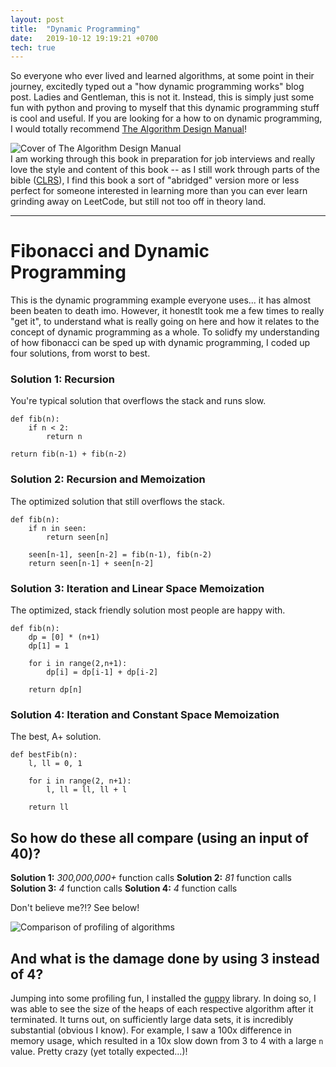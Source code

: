 ```yaml
---
layout: post
title:  "Dynamic Programming"
date:   2019-10-12 19:19:21 +0700
tech: true
---
```


So everyone who ever lived and learned algorithms, at some point in their journey, excitedly typed out a "how dynamic programming works" blog post. Ladies and Gentleman, this is not it. Instead, this is simply just some fun with python and proving to myself that this dynamic programming stuff is cool and useful. If you are looking for a how to on dynamic programming, I would totally recommend [The Algorithm Design Manual](http://www.algorist.com/)!

![Cover of The Algorithm Design Manual](http://www.algorist.com/images/adm2cover.jpg)                                                      
I am working through this book in preparation for job interviews and really love the style and content of this book -- as I still work through parts of the bible ([CLRS](https://en.wikipedia.org/wiki/Introduction_to_Algorithms)), I find this book a sort of "abridged" version more or less perfect for someone interested in learning more than you can ever learn grinding away on LeetCode, but still not too off in theory land.

***

# Fibonacci and Dynamic Programming

This is the dynamic programming example everyone uses... it has almost been beaten to death imo. However, it honestlt took me a few times to really "get it", to understand what is really going on here and how it relates to the concept of dynamic programming as a whole. To solidfy my understanding of how fibonacci can be sped up with dynamic programming, I coded up four solutions, from worst to best.

### Solution 1: Recursion
You're typical solution that overflows the stack and runs slow.
```
def fib(n):
    if n < 2:
        return n

return fib(n-1) + fib(n-2)
```

### Solution 2: Recursion and Memoization
The optimized solution that still overflows the stack.
```
def fib(n):
    if n in seen:
        return seen[n]

    seen[n-1], seen[n-2] = fib(n-1), fib(n-2)
    return seen[n-1] + seen[n-2]
```

### Solution 3: Iteration and Linear Space Memoization
The optimized, stack friendly solution most people are happy with.
```
def fib(n):
    dp = [0] * (n+1)
    dp[1] = 1

    for i in range(2,n+1):
        dp[i] = dp[i-1] + dp[i-2]

    return dp[n]
```


### Solution 4: Iteration and Constant Space Memoization
The best, A+ solution.
```
def bestFib(n):
    l, ll = 0, 1

    for i in range(2, n+1):
        l, ll = ll, ll + l

    return ll
```

## So how do these all compare (using an input of 40)?
**Solution 1:** *300,000,000+* function calls
**Solution 2:** *81* function calls
**Solution 3:** *4* function calls
**Solution 4:** *4* function calls

Don't believe me?!? See below!

![Comparison of profiling of algorithms](https://imgur.com/Htf8d5P.png)

## And what is the damage done by using 3 instead of 4?
Jumping into some profiling fun, I installed the [guppy](https://pypi.org/project/guppy/) library. In doing so, I was able to see the size of the heaps of each respective algorithm after it terminated. It turns out, on sufficiently large data sets, it is incredibly substantial (obvious I know). For example, I saw a 100x difference in memory usage, which resulted in a 10x slow down from 3 to 4 with a large `n` value. Pretty crazy (yet totally expected...)!


